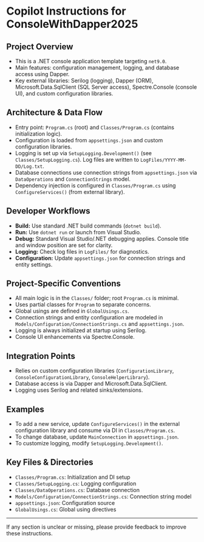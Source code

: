 # Copilot Instructions for ConsoleWithDapper2025

## Project Overview
- This is a .NET console application template targeting `net9.0`.
- Main features: configuration management, logging, and database access using Dapper.
- Key external libraries: Serilog (logging), Dapper (ORM), Microsoft.Data.SqlClient (SQL Server access), Spectre.Console (console UI), and custom configuration libraries.

## Architecture & Data Flow
- Entry point: `Program.cs` (root) and `Classes/Program.cs` (contains initialization logic).
- Configuration is loaded from `appsettings.json` and custom configuration libraries.
- Logging is set up via `SetupLogging.Development()` (see `Classes/SetupLogging.cs`). Log files are written to `LogFiles/YYYY-MM-DD/Log.txt`.
- Database connections use connection strings from `appsettings.json` via `DataOperations` and `ConnectionStrings` model.
- Dependency injection is configured in `Classes/Program.cs` using `ConfigureServices()` (from external library).

## Developer Workflows
- **Build:** Use standard .NET build commands (`dotnet build`).
- **Run:** Use `dotnet run` or launch from Visual Studio.
- **Debug:** Standard Visual Studio/.NET debugging applies. Console title and window position are set for clarity.
- **Logging:** Check log files in `LogFiles/` for diagnostics.
- **Configuration:** Update `appsettings.json` for connection strings and entity settings.

## Project-Specific Conventions
- All main logic is in the `Classes/` folder; root `Program.cs` is minimal.
- Uses partial classes for `Program` to separate concerns.
- Global usings are defined in `GlobalUsings.cs`.
- Connection strings and entity configuration are modeled in `Models/Configuration/ConnectionStrings.cs` and `appsettings.json`.
- Logging is always initialized at startup using Serilog.
- Console UI enhancements via Spectre.Console.

## Integration Points
- Relies on custom configuration libraries (`ConfigurationLibrary`, `ConsoleConfigurationLibrary`, `ConsoleHelperLibrary`).
- Database access is via Dapper and Microsoft.Data.SqlClient.
- Logging uses Serilog and related sinks/extensions.

## Examples
- To add a new service, update `ConfigureServices()` in the external configuration library and consume via DI in `Classes/Program.cs`.
- To change database, update `MainConnection` in `appsettings.json`.
- To customize logging, modify `SetupLogging.Development()`.

## Key Files & Directories
- `Classes/Program.cs`: Initialization and DI setup
- `Classes/SetupLogging.cs`: Logging configuration
- `Classes/DataOperations.cs`: Database connection
- `Models/Configuration/ConnectionStrings.cs`: Connection string model
- `appsettings.json`: Configuration source
- `GlobalUsings.cs`: Global using directives

---
If any section is unclear or missing, please provide feedback to improve these instructions.
